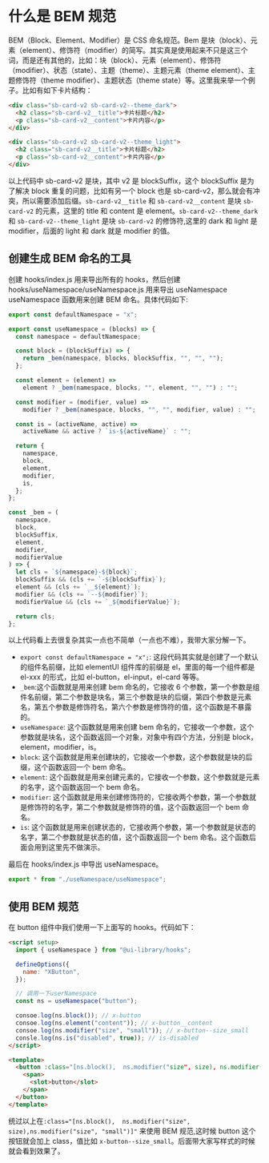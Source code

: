 # 什么是 BEM 规范

BEM（Block、Element、Modifier）是 CSS 命名规范。Bem 是块（block）、元素（element）、修饰符（modifier）的简写。其实真是使用起来不只是这三个词，而是还有其他的，比如：块（block）、元素（element）、修饰符（modifier）、状态（state）、主题（theme）、主题元素（theme element）、主题修饰符（theme modifier）、主题状态（theme state）等。这里我来举一个例子。比如有如下卡片结构：

```html
<div class="sb-card-v2 sb-card-v2--theme_dark">
  <h2 class="sb-card-v2__title">卡片标题</h2>
  <p class="sb-card-v2__content">卡片内容</p>
</div>

<div class="sb-card-v2 sb-card-v2--theme_light">
  <h2 class="sb-card-v2__title">卡片标题</h2>
  <p class="sb-card-v2__content">卡片内容</p>
</div>
```

以上代码中 sb-card-v2 是块，其中 v2 是 blockSuffix，这个 blockSuffix 是为了解决 block 重复的问题，比如有另一个 block 也是 sb-card-v2，那么就会有冲突，所以需要添加后缀。`sb-card-v2__title` 和 `sb-card-v2__content` 是块 `sb-card-v2` 的元素，这里的 title 和 content 是 element。`sb-card-v2--theme_dark` 和 `sb-card-v2--theme_light` 是块 `sb-card-v2` 的修饰符,这里的 dark 和 light 是 modifier，后面的 light 和 dark 就是 modifier 的值。

## 创建生成 BEM 命名的工具

创建 hooks/index.js 用来导出所有的 hooks，然后创建 hooks/useNamespace/useNamespace.js 用来导出 useNamespace useNamespace 函数用来创建 BEM 命名。具体代码如下:

```js
export const defaultNamespace = "x";

export const useNamespace = (blocks) => {
  const namespace = defaultNamespace;

  const block = (blockSuffix) => {
    return _bem(namespace, blocks, blockSuffix, "", "", "");
  };

  const element = (element) =>
    element ? _bem(namespace, blocks, "", element, "", "") : "";

  const modifier = (modifier, value) =>
    modifier ? _bem(namespace, blocks, "", "", modifier, value) : "";

  const is = (activeName, active) =>
    activeName && active ? `is-${activeName}` : "";

  return {
    namespace,
    block,
    element,
    modifier,
    is,
  };
};

const _bem = (
  namespace,
  block,
  blockSuffix,
  element,
  modifier,
  modifierValue
) => {
  let cls = `${namespace}-${block}`;
  blockSuffix && (cls += `-${blockSuffix}`);
  element && (cls += `__${element}`);
  modifier && (cls += `--${modifier}`);
  modifierValue && (cls += `_${modifierValue}`);

  return cls;
};
```

以上代码看上去很复杂其实一点也不简单（一点也不难），我带大家分解一下。

- `export const defaultNamespace = "x";`: 这段代码其实就是创建了一个默认的组件名前缀，比如 elementUI 组件库的前缀是 el，里面的每一个组件都是 el-xxx 的形式，比如 el-button，el-input，el-card 等等。
- `_bem`:这个函数就是用来创建 bem 命名的，它接收 6 个参数，第一个参数是组件名前缀，第二个参数是块名，第三个参数是块的后缀，第四个参数是元素名，第五个参数是修饰符名，第六个参数是修饰符的值，这个函数是不暴露的。
- `useNamespace`: 这个函数就是用来创建 bem 命名的，它接收一个参数，这个参数就是块名，这个函数返回一个对象，对象中有四个方法，分别是 block，element，modifier，is。
- `block`: 这个函数就是用来创建块的，它接收一个参数，这个参数就是块的后缀，这个函数返回一个 bem 命名。
- `element`: 这个函数就是用来创建元素的，它接收一个参数，这个参数就是元素的名字，这个函数返回一个 bem 命名。
- `modifier`: 这个函数就是用来创建修饰符的，它接收两个参数，第一个参数就是修饰符的名字，第二个参数就是修饰符的值，这个函数返回一个 bem 命名。
- `is`: 这个函数就是用来创建状态的，它接收两个参数，第一个参数就是状态的名字，第二个参数就是状态的值，这个函数返回一个 bem 命名。这个函数后面会用到这里先不做演示。

最后在 hooks/index.js 中导出 useNamespace。

```js
export * from "./useNamespace/useNamespace";
```

## 使用 BEM 规范

在 button 组件中我们使用一下上面写的 hooks。代码如下：

```html
<script setup>
  import { useNamespace } from "@ui-library/hooks";

  defineOptions({
    name: "XButton",
  });

  // 调用一下userNamespace
  const ns = useNamespace("button");

  consoe.log(ns.block()); // x-button
  consoe.log(ns.element("content")); // x-button__content
  consoe.log(ns.modifier("size", "small")); // x-button--size_small
  consle.log(ns.is("disabled", true)); // is-disabled
</script>

<template>
  <button :class="[ns.block(),  ns.modifier("size", size), ns.modifier("size", "small")]">
    <span>
      <slot>button</slot>
    </span>
  </button>
</template>
```

统过以上在`:class="[ns.block(),  ns.modifier("size", size),ns.modifier("size", "small")]"` 来使用 BEM 规范,这时候 button 这个按钮就会加上 class，值比如 `x-button--size_small`。后面带大家写样式的时候就会看到效果了。
